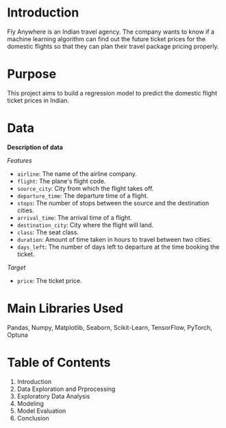 # Introduction
Fly Anywhere is an Indian travel agency. The company wants to know if a machine learning algorithm can find out the future ticket prices for the domestic flights so that they can plan their travel package pricing properly.

# Purpose
This project aims to build a regression model to predict the domestic flight ticket prices in Indian.

# Data

**Description of data**

*Features*
- `airline`: The name of the airline company.
- `flight`: The plane's flight code.
- `source_city`: City from which the flight takes off.
- `departure_time`: The departure time of a flight.
- `stops`: The number of stops between the source and the destination cities.
- `arrival_time`: The arrival time of a flight.
- `destination_city`: City where the flight will land.
- `class`: The seat class.
- `duration`: Amount of time taken in hours to travel between two cities.
- `days_left`: The number of days left to departure at the time booking the ticket.

*Target*
- `price`: The ticket price. 

# Main Libraries Used
Pandas, Numpy, Matplotlib, Seaborn, Scikit-Learn, TensorFlow, PyTorch, Optuna

# Table of Contents
1. Introduction
2. Data Exploration and Prprocessing
3. Exploratory Data Analysis
4. Modeling
5. Model Evaluation
6. Conclusion 
